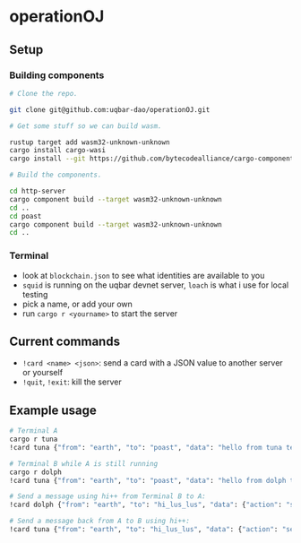 # operationOJ

## Setup

### Building components

```bash
# Clone the repo.

git clone git@github.com:uqbar-dao/operationOJ.git

# Get some stuff so we can build wasm.

rustup target add wasm32-unknown-unknown
cargo install cargo-wasi
cargo install --git https://github.com/bytecodealliance/cargo-component --locked

# Build the components.

cd http-server
cargo component build --target wasm32-unknown-unknown
cd ..
cd poast
cargo component build --target wasm32-unknown-unknown
cd ..
```

### Terminal

- look at `blockchain.json` to see what identities are available to you
- `squid` is running on the uqbar devnet server, `loach` is what i use for local testing
- pick a name, or add your own
- run `cargo r <yourname>` to start the server

## Current commands

- `!card <name> <json>`: send a card with a JSON value to another server or yourself
- `!quit`, `!exit`: kill the server

## Example usage
```bash
# Terminal A
cargo r tuna
!card tuna {"from": "earth", "to": "poast", "data": "hello from tuna terminal"}

# Terminal B while A is still running
cargo r dolph
!card tuna {"from": "earth", "to": "poast", "data": "hello from dolph terminal"}

# Send a message using hi++ from Terminal B to A:
!card dolph {"from": "earth", "to": "hi_lus_lus", "data": {"action": "send", "target": "tuna", "contents": "hello from dolph"}}

# Send a message back from A to B using hi++:
!card tuna {"from": "earth", "to": "hi_lus_lus", "data": {"action": "send", "target": "dolph", "contents": "hello from tuna"}}
```

